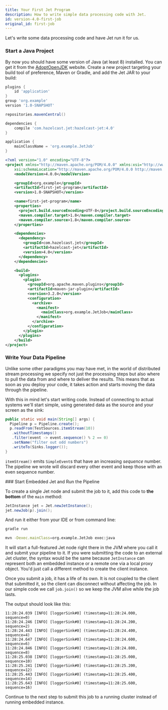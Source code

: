 ```yaml
---
title: Your First Jet Program
description: How to write simple data processing code with Jet.
id: version-4.0-first-job
original_id: first-job
---
```


Let's write some data processing code and have Jet run it for us.

### Start a Java Project

By now you should have some version of Java (at least 8) installed.
You can get it from the [AdoptOpenJDK](https://adoptopenjdk.net/) website.
Create a new project targeting your build tool of preference, Maven or
Gradle, and add the Jet JAR to your build:

<!--DOCUSAURUS_CODE_TABS-->

<!--Gradle-->

```groovy
plugins {
    id 'application'
}
group 'org.example'
version '1.0-SNAPSHOT'

repositories.mavenCentral()

dependencies {
    compile 'com.hazelcast.jet:hazelcast-jet:4.0'
}

application {
    mainClassName = 'org.example.JetJob'
}
```

<!--Maven-->

```xml
<?xml version="1.0" encoding="UTF-8"?>
<project xmlns="http://maven.apache.org/POM/4.0.0" xmlns:xsi="http://www.w3.org/2001/XMLSchema-instance"
    xsi:schemaLocation="http://maven.apache.org/POM/4.0.0 http://maven.apache.org/xsd/maven-4.0.0.xsd">
    <modelVersion>4.0.0</modelVersion>

    <groupId>org.example</groupId>
    <artifactId>first-jet-program</artifactId>
    <version>1.0-SNAPSHOT</version>

    <name>first-jet-program</name>
    <properties>
      <project.build.sourceEncoding>UTF-8</project.build.sourceEncoding>
      <maven.compiler.target>1.8</maven.compiler.target>
      <maven.compiler.source>1.8</maven.compiler.source>
    </properties>

    <dependencies>
      <dependency>
        <groupId>com.hazelcast.jet</groupId>
        <artifactId>hazelcast-jet</artifactId>
        <version>4.0</version>
      </dependency>
    </dependencies>

    <build>
      <plugins>
        <plugin>
          <groupId>org.apache.maven.plugins</groupId>
          <artifactId>maven-jar-plugin</artifactId>
          <version>3.2.0</version>
          <configuration>
            <archive>
              <manifest>
                <mainClass>org.example.JetJob</mainClass>
              </manifest>
            </archive>
          </configuration>
        </plugin>
      </plugins>
    </build>
</project>
```

<!--END_DOCUSAURUS_CODE_TABS-->

### Write Your Data Pipeline

Unlike some other paradigms you may have met, in the world of
distributed stream processing we specify not just the processing steps
but also where to pull the data from and where to deliver the results.
This means that as soon as you deploy your code, it takes action and
starts moving the data through the pipeline.

With this in mind let's start writing code. Instead of connecting to
actual systems we'll start simple, using generated data as the source
and your screen as the sink:

```java
public static void main(String[] args) {
  Pipeline p = Pipeline.create();
  p.readFrom(TestSources.itemStream(10))
   .withoutTimestamps()
   .filter(event -> event.sequence() % 2 == 0)
   .setName("filter out odd numbers")
   .writeTo(Sinks.logger());
}
```

`itemStream()` emits `SimpleEvent`s that have an increasing *sequence*
number. The pipeline we wrote will discard every other event and keep
those with an even sequence number.

### Start Embedded Jet and Run the Pipeline

To create a single Jet node and submit the job to it, add this code to
**the bottom** of the `main` method:

```java
JetInstance jet = Jet.newJetInstance();
jet.newJob(p).join();
```

And run it either from your IDE or from command line:

<!--DOCUSAURUS_CODE_TABS-->

<!--Gradle-->

```bash
gradle run
```

<!--Maven-->

```bash
mvn -Dexec.mainClass=org.example.JetJob exec:java
```

<!--END_DOCUSAURUS_CODE_TABS-->

It will start a full-featured Jet node right there in the JVM where you
call it and submit your pipeline to it. If you were submitting the code
to an external Jet cluster, the syntax would be the same because
`JetInstance` can represent both an embedded instance or a remote one
via a local proxy object. You'd just call a different method to create
the client instance.

Once you submit a job, it has a life of its own. It is not coupled to
the client that submitted it, so the client can disconnect without
affecting the job. In our simple code we call `job.join()` so we keep
the JVM alive while the job lasts.

The output should look like this:

```log
11:28:24.039 [INFO] [loggerSink#0] (timestamp=11:28:24.000, sequence=0)
11:28:24.246 [INFO] [loggerSink#0] (timestamp=11:28:24.200, sequence=2)
11:28:24.443 [INFO] [loggerSink#0] (timestamp=11:28:24.400, sequence=4)
11:28:24.647 [INFO] [loggerSink#0] (timestamp=11:28:24.600, sequence=6)
11:28:24.846 [INFO] [loggerSink#0] (timestamp=11:28:24.800, sequence=8)
11:28:25.038 [INFO] [loggerSink#0] (timestamp=11:28:25.000, sequence=10)
11:28:25.241 [INFO] [loggerSink#0] (timestamp=11:28:25.200, sequence=12)
11:28:25.443 [INFO] [loggerSink#0] (timestamp=11:28:25.400, sequence=14)
11:28:25.643 [INFO] [loggerSink#0] (timestamp=11:28:25.600, sequence=16)
```

Continue to the next step to submit this job to a running cluster instead
of running embedded instance.
